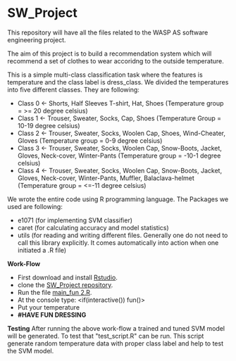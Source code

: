 # SW_Project
This repository will have all the files related to the WASP AS software engineering project.

The aim of this project is to build a recommendation system which will recommend a set of clothes to wear accoridng to the outside temperature.

This is a simple multi-class classification task where the features is temperature and the class label is dress_class. We divided the temperatures into five different classes. They are following:
* Class 0 <- Shorts, Half Sleeves T-shirt, Hat, Shoes (Temperature group = >= 20 degree celsius)
* Class 1 <- Trouser, Sweater, Socks, Cap, Shoes (Temperature Group = 10-19 degree celsius)
* Class 2 <- Trouser, Sweater, Socks, Woolen Cap, Shoes, Wind-Cheater, Gloves (Temperature group = 0-9 degree celsius)
* Class 3 <- Trouser, Sweater, Socks, Woolen Cap, Snow-Boots, Jacket, Gloves, Neck-cover, Winter-Pants (Temperature group = -10-1 degree celsius)
* Class 4 <- Trouser, Sweater, Socks, Woolen Cap, Snow-Boots, Jacket, Gloves, Neck-cover, Winter-Pants, Muffler, Balaclava-helmet (Temperature group = <=-11 degree celsius)

We wrote the entire code using R programming language. The Packages we used are following:
* e1071 (for implementing SVM classifier)
* caret (for calculating accuracy and model statistics)
* utils (for reading and writing different files. Generally one do not need to call this library explicitly. It comes automatically into action when one initiated a .R file)


**Work-Flow**
* First download and install [Rstudio](https://rstudio-education.github.io/hopr/starting.html).
* clone the [SW_Project repository](https://github.com/Suvixx/SW_Project).
* Run the file [main_fun 2.R](https://github.com/Suvixx/SW_Project/blob/main/main_fun%202.R).
* At the console type: <if(interactive()) fun()>
* Put your temperature
* **#HAVE FUN DRESSING**

**Testing**
After running the above work-flow a trained and tuned SVM model will be generated. To test that "test_script.R" can be run. This script generate random temperature data with proper class label and help to test the SVM model.
